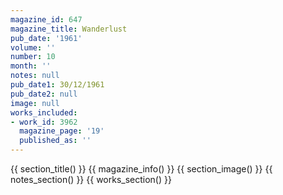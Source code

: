 ```yaml
---
magazine_id: 647
magazine_title: Wanderlust
pub_date: '1961'
volume: ''
number: 10
month: ''
notes: null
pub_date1: 30/12/1961
pub_date2: null
image: null
works_included:
- work_id: 3962
  magazine_page: '19'
  published_as: ''
---
```


{{ section_title() }}
{{ magazine_info() }}
{{ section_image() }}
{{ notes_section() }}
{{ works_section() }}
